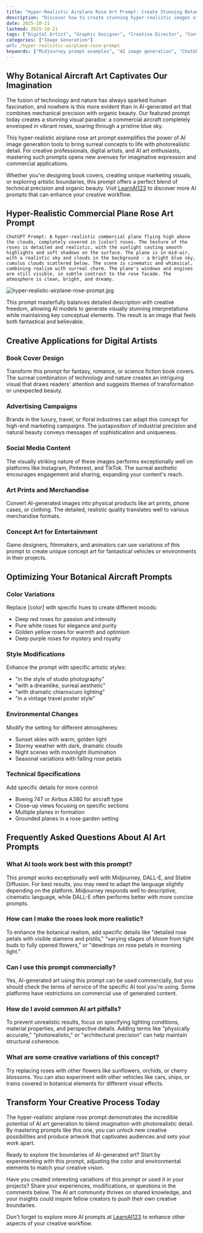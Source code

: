 ```yaml
---
title: "Hyper-Realistic Airplane Rose Art Prompt: Create Stunning Botanical Aircraft Imagery"
description: "Discover how to create stunning hyper-realistic images of commercial planes covered in roses using AI art generators. Master advanced prompt engineering for Midjourney, DALL-E, and ChatGPT."
date: 2025-10-21
lastmod: 2025-10-21
tags: ["Digital Artist", "Graphic Designer", "Creative Director", "Content Creator", "AI Art Enthusiast"]
categories: ["Image Generation"]
url: /hyper-realistic-airplane-rose-prompt
keywords: ["Midjourney prompt examples", "AI image generation", "ChatGPT prompt engineering", "botanical art prompts", "surreal AI art"]
---
```


## Why Botanical Aircraft Art Captivates Our Imagination

The fusion of technology and nature has always sparked human fascination, and nowhere is this more evident than in AI-generated art that combines mechanical precision with organic beauty. Our featured prompt today creates a stunning visual paradox: a commercial aircraft completely enveloped in vibrant roses, soaring through a pristine blue sky.

This hyper-realistic airplane rose art prompt exemplifies the power of AI image generation tools to bring surreal concepts to life with photorealistic detail. For creative professionals, digital artists, and AI art enthusiasts, mastering such prompts opens new avenues for imaginative expression and commercial applications.

Whether you're designing book covers, creating unique marketing visuals, or exploring artistic boundaries, this prompt offers a perfect blend of technical precision and organic beauty. Visit [LearnAI123](https://www.xuexiai123.com/) to discover more AI prompts that can enhance your creative workflow.

## Hyper-Realistic Commercial Plane Rose Art Prompt

```
ChatGPT Prompt: A hyper-realistic commercial plane flying high above the clouds, completely covered in [color] roses. The texture of the roses is detailed and realistic, with the sunlight casting smooth highlights and soft shadows on the surface. The plane is in mid-air, with a realistic sky and clouds in the background - a bright blue sky, cumulus clouds scattered below. The scene is cinematic and whimsical, combining realism with surreal charm. The plane's windows and engines are still visible, in subtle contrast to the rose facade. The atmosphere is clean, bright, and dreamy.
```

![hyper-realistic-airplane-rose-prompt.jpg](https://image.ypplog.cn/hyper-realistic-airplane-rose-prompt.jpg.webp)

This prompt masterfully balances detailed description with creative freedom, allowing AI models to generate visually stunning interpretations while maintaining key conceptual elements. The result is an image that feels both fantastical and believable.

## Creative Applications for Digital Artists

### Book Cover Design
Transform this prompt for fantasy, romance, or science fiction book covers. The surreal combination of technology and nature creates an intriguing visual that draws readers' attention and suggests themes of transformation or unexpected beauty.

### Advertising Campaigns
Brands in the luxury, travel, or floral industries can adapt this concept for high-end marketing campaigns. The juxtaposition of industrial precision and natural beauty conveys messages of sophistication and uniqueness.

### Social Media Content
The visually striking nature of these images performs exceptionally well on platforms like Instagram, Pinterest, and TikTok. The surreal aesthetic encourages engagement and sharing, expanding your content's reach.

### Art Prints and Merchandise
Convert AI-generated images into physical products like art prints, phone cases, or clothing. The detailed, realistic quality translates well to various merchandise formats.

### Concept Art for Entertainment
Game designers, filmmakers, and animators can use variations of this prompt to create unique concept art for fantastical vehicles or environments in their projects.

## Optimizing Your Botanical Aircraft Prompts

### Color Variations
Replace [color] with specific hues to create different moods:
- Deep red roses for passion and intensity
- Pure white roses for elegance and purity
- Golden yellow roses for warmth and optimism
- Deep purple roses for mystery and royalty

### Style Modifications
Enhance the prompt with specific artistic styles:
- "in the style of studio photography"
- "with a dreamlike, surreal aesthetic"
- "with dramatic chiaroscuro lighting"
- "in a vintage travel poster style"

### Environmental Changes
Modify the setting for different atmospheres:
- Sunset skies with warm, golden light
- Stormy weather with dark, dramatic clouds
- Night scenes with moonlight illumination
- Seasonal variations with falling rose petals

### Technical Specifications
Add specific details for more control:
- Boeing 747 or Airbus A380 for aircraft type
- Close-up views focusing on specific sections
- Multiple planes in formation
- Grounded planes in a rose garden setting

## Frequently Asked Questions About AI Art Prompts

### What AI tools work best with this prompt?

This prompt works exceptionally well with Midjourney, DALL-E, and Stable Diffusion. For best results, you may need to adapt the language slightly depending on the platform. Midjourney responds well to descriptive, cinematic language, while DALL-E often performs better with more concise prompts.

### How can I make the roses look more realistic?

To enhance the botanical realism, add specific details like "detailed rose petals with visible stamens and pistils," "varying stages of bloom from tight buds to fully opened flowers," or "dewdrops on rose petals in morning light."

### Can I use this prompt commercially?

Yes, AI-generated art using this prompt can be used commercially, but you should check the terms of service of the specific AI tool you're using. Some platforms have restrictions on commercial use of generated content.

### How do I avoid common AI art pitfalls?

To prevent unrealistic results, focus on specifying lighting conditions, material properties, and perspective details. Adding terms like "physically accurate," "photorealistic," or "architectural precision" can help maintain structural coherence.

### What are some creative variations of this concept?

Try replacing roses with other flowers like sunflowers, orchids, or cherry blossoms. You can also experiment with other vehicles like cars, ships, or trains covered in botanical elements for different visual effects.

## Transform Your Creative Process Today

The hyper-realistic airplane rose prompt demonstrates the incredible potential of AI art generation to blend imagination with photorealistic detail. By mastering prompts like this one, you can unlock new creative possibilities and produce artwork that captivates audiences and sets your work apart.

Ready to explore the boundaries of AI-generated art? Start by experimenting with this prompt, adjusting the color and environmental elements to match your creative vision.

Have you created interesting variations of this prompt or used it in your projects? Share your experiences, modifications, or questions in the comments below. The AI art community thrives on shared knowledge, and your insights could inspire fellow creators to push their own creative boundaries.

Don't forget to explore more AI prompts at [LearnAI123](https://www.xuexiai123.com/) to enhance other aspects of your creative workflow.